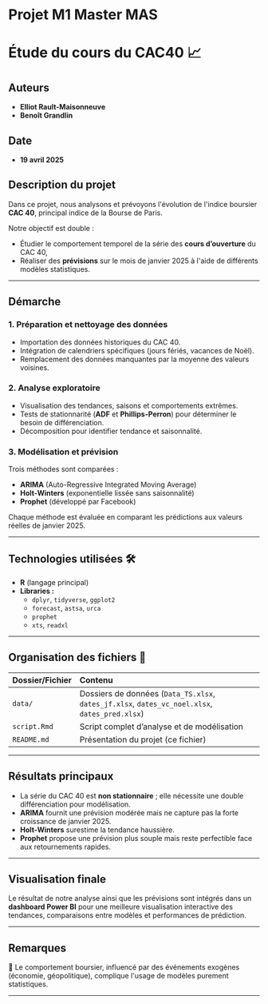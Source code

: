 # Projet M1 Master MAS

# Étude du cours du CAC40 📈

## Auteurs
- **Elliot Rault-Maisonneuve**
- **Benoît Grandlin**

## Date
- **19 avril 2025**

## Description du projet

Dans ce projet, nous analysons et prévoyons l'évolution de l'indice boursier **CAC 40**, principal indice de la Bourse de Paris.

Notre objectif est double :
- Étudier le comportement temporel de la série des **cours d’ouverture** du CAC 40,
- Réaliser des **prévisions** sur le mois de janvier 2025 à l'aide de différents modèles statistiques.

---

## Démarche

### 1. **Préparation et nettoyage des données**
- Importation des données historiques du CAC 40.
- Intégration de calendriers spécifiques (jours fériés, vacances de Noël).
- Remplacement des données manquantes par la moyenne des valeurs voisines.

### 2. **Analyse exploratoire**
- Visualisation des tendances, saisons et comportements extrêmes.
- Tests de stationnarité (**ADF** et **Phillips-Perron**) pour déterminer le besoin de différenciation.
- Décomposition pour identifier tendance et saisonnalité.

### 3. **Modélisation et prévision**
Trois méthodes sont comparées :
- **ARIMA** (Auto-Regressive Integrated Moving Average)
- **Holt-Winters** (exponentielle lissée sans saisonnalité)
- **Prophet** (développé par Facebook)

Chaque méthode est évaluée en comparant les prédictions aux valeurs réelles de janvier 2025.

---

## Technologies utilisées 🛠

- **R** (langage principal)
- **Libraries :**
  - `dplyr`, `tidyverse`, `ggplot2`
  - `forecast`, `astsa`, `urca`
  - `prophet`
  - `xts`, `readxl`

---

## Organisation des fichiers 📁

| Dossier/Fichier | Contenu |
|:----------------|:--------|
| `data/` | Dossiers de données (`Data_TS.xlsx`, `dates_jf.xlsx`, `dates_vc_noel.xlsx`, `dates_pred.xlsx`) |
| `script.Rmd` | Script complet d’analyse et de modélisation |
| `README.md` | Présentation du projet (ce fichier) |

---

## Résultats principaux

- La série du CAC 40 est **non stationnaire** ; elle nécessite une double différenciation pour modélisation.
- **ARIMA** fournit une prévision modérée mais ne capture pas la forte croissance de janvier 2025.
- **Holt-Winters** surestime la tendance haussière.
- **Prophet** propose une prévision plus souple mais reste perfectible face aux retournements rapides.

---

## Visualisation finale

Le résultat de notre analyse ainsi que les prévisions sont intégrés dans un **dashboard Power BI** pour une meilleure visualisation interactive des tendances, comparaisons entre modèles et performances de prédiction.

---

## Remarques

📌 Le comportement boursier, influencé par des événements exogènes (économie, géopolitique), complique l'usage de modèles purement statistiques.

---
